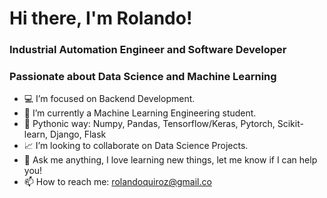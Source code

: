 # Hi there, I'm Rolando!
### Industrial Automation Engineer and Software Developer
### Passionate about Data Science and Machine Learning


- 💻 I’m focused on Backend Development.
- 🤖 I’m currently a Machine Learning Engineering student.
- 🐍 Pythonic way: Numpy, Pandas, Tensorflow/Keras, Pytorch, Scikit-learn, Django, Flask
- 📈 I’m looking to collaborate on Data Science Projects.
- 💬 Ask me anything, I love learning new things, let me know if I can help you!
- 📫 How to reach me: rolandoquiroz@gmail.co
